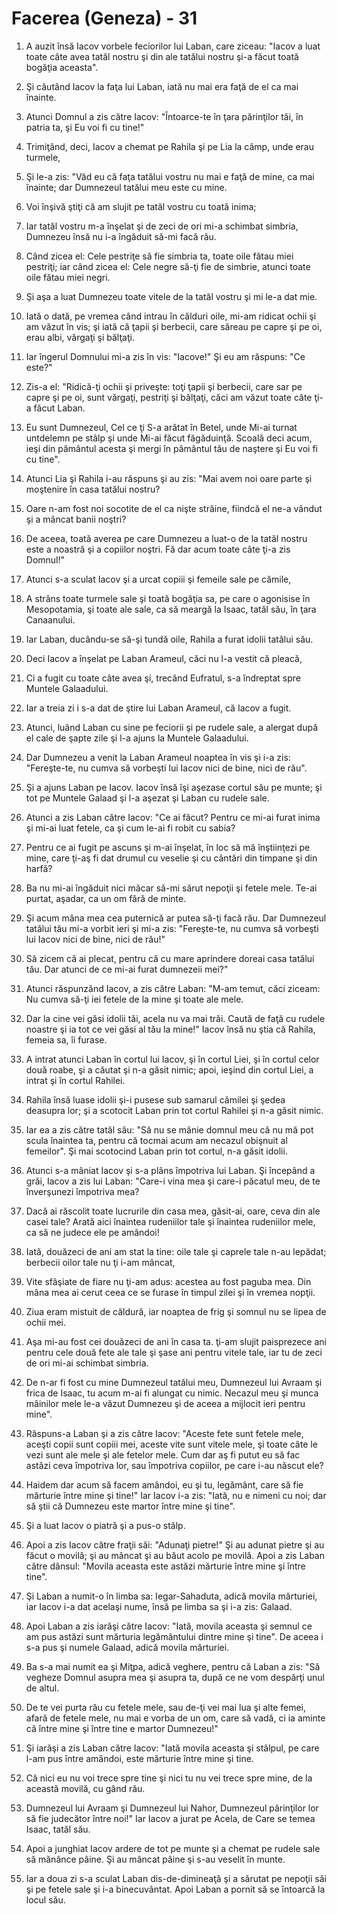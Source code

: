 # Facerea (Geneza) - 31

1. A auzit însă Iacov vorbele feciorilor lui Laban, care ziceau: "Iacov a luat toate câte avea tatăl nostru şi din ale tatălui nostru şi-a făcut toată bogăţia aceasta".

2. Şi căutând Iacov la faţa lui Laban, iată nu mai era faţă de el ca mai înainte.

3. Atunci Domnul a zis către Iacov: "Întoarce-te în ţara părinţilor tăi, în patria ta, şi Eu voi fi cu tine!"

4. Trimiţând, deci, Iacov a chemat pe Rahila şi pe Lia la câmp, unde erau turmele,

5. Şi le-a zis: "Văd eu că faţa tatălui vostru nu mai e faţă de mine, ca mai înainte; dar Dumnezeul tatălui meu este cu mine.

6. Voi înşivă ştiţi că am slujit pe tatăl vostru cu toată inima;

7. Iar tatăl vostru m-a înşelat şi de zeci de ori mi-a schimbat simbria, Dumnezeu însă nu i-a îngăduit să-mi facă rău.

8. Când zicea el: Cele pestriţe să fie simbria ta, toate oile fătau miei pestriţi; iar când zicea el: Cele negre să-ţi fie de simbrie, atunci toate oile fătau miei negri.

9. Şi aşa a luat Dumnezeu toate vitele de la tatăl vostru şi mi le-a dat mie.

10. Iată o dată, pe vremea când intrau în călduri oile, mi-am ridicat ochii şi am văzut în vis; şi iată că ţapii şi berbecii, care săreau pe capre şi pe oi, erau albi, vărgaţi şi bălţaţi.

11. Iar îngerul Domnului mi-a zis în vis: "Iacove!" Şi eu am răspuns: "Ce este?"

12. Zis-a el: "Ridică-ţi ochii şi priveşte: toţi ţapii şi berbecii, care sar pe capre şi pe oi, sunt vărgaţi, pestriţi şi bălţaţi, căci am văzut toate câte ţi-a făcut Laban.

13. Eu sunt Dumnezeul, Cel ce ţi S-a arătat în Betel, unde Mi-ai turnat untdelemn pe stâlp şi unde Mi-ai făcut făgăduinţă. Scoală deci acum, ieşi din pământul acesta şi mergi în pământul tău de naştere şi Eu voi fi cu tine".

14. Atunci Lia şi Rahila i-au răspuns şi au zis: "Mai avem noi oare parte şi moştenire în casa tatălui nostru?

15. Oare n-am fost noi socotite de el ca nişte străine, fiindcă el ne-a vândut şi a mâncat banii noştri?

16. De aceea, toată averea pe care Dumnezeu a luat-o de la tatăl nostru este a noastră şi a copiilor noştri. Fă dar acum toate câte ţi-a zis Domnul!"

17. Atunci s-a sculat Iacov şi a urcat copiii şi femeile sale pe cămile,

18. A strâns toate turmele sale şi toată bogăţia sa, pe care o agonisise în Mesopotamia, şi toate ale sale, ca să meargă la Isaac, tatăl său, în ţara Canaanului.

19. Iar Laban, ducându-se să-şi tundă oile, Rahila a furat idolii tatălui său.

20. Deci Iacov a înşelat pe Laban Arameul, căci nu l-a vestit că pleacă,

21. Ci a fugit cu toate câte avea şi, trecând Eufratul, s-a îndreptat spre Muntele Galaadului.

22. Iar a treia zi i s-a dat de ştire lui Laban Arameul, că Iacov a fugit.

23. Atunci, luând Laban cu sine pe feciorii şi pe rudele sale, a alergat după el cale de şapte zile şi l-a ajuns la Muntele Galaadului.

24. Dar Dumnezeu a venit la Laban Arameul noaptea în vis şi i-a zis: "Fereşte-te, nu cumva să vorbeşti lui Iacov nici de bine, nici de rău".

25. Şi a ajuns Laban pe Iacov. Iacov însă îşi aşezase cortul său pe munte; şi tot pe Muntele Galaad şi l-a aşezat şi Laban cu rudele sale.

26. Atunci a zis Laban către Iacov: "Ce ai făcut? Pentru ce mi-ai furat inima şi mi-ai luat fetele, ca şi cum le-ai fi robit cu sabia?

27. Pentru ce ai fugit pe ascuns şi m-ai înşelat, în loc să mă înştiinţezi pe mine, care ţi-aş fi dat drumul cu veselie şi cu cântări din timpane şi din harfă?

28. Ba nu mi-ai îngăduit nici măcar să-mi sărut nepoţii şi fetele mele. Te-ai purtat, aşadar, ca un om fără de minte.

29. Şi acum mâna mea cea puternică ar putea să-ţi facă rău. Dar Dumnezeul tatălui tău mi-a vorbit ieri şi mi-a zis: "Fereşte-te, nu cumva să vorbeşti lui Iacov nici de bine, nici de rău!"

30. Să zicem că ai plecat, pentru că cu mare aprindere doreai casa tatălui tău. Dar atunci de ce mi-ai furat dumnezeii mei?"

31. Atunci răspunzând Iacov, a zis către Laban: "M-am temut, căci ziceam: Nu cumva să-ţi iei fetele de la mine şi toate ale mele.

32. Dar la cine vei găsi idolii tăi, acela nu va mai trăi. Caută de faţă cu rudele noastre şi ia tot ce vei găsi al tău la mine!" Iacov însă nu ştia că Rahila, femeia sa, îi furase.

33. A intrat atunci Laban în cortul lui Iacov, şi în cortul Liei, şi în cortul celor două roabe, şi a căutat şi n-a găsit nimic; apoi, ieşind din cortul Liei, a intrat şi în cortul Rahilei.

34. Rahila însă luase idolii şi-i pusese sub samarul cămilei şi şedea deasupra lor; şi a scotocit Laban prin tot cortul Rahilei şi n-a găsit nimic.

35. Iar ea a zis către tatăl său: "Să nu se mânie domnul meu că nu mă pot scula înaintea ta, pentru că tocmai acum am necazul obişnuit al femeilor". Şi mai scotocind Laban prin tot cortul, n-a găsit idolii.

36. Atunci s-a mâniat Iacov şi s-a plâns împotriva lui Laban. Şi începând a grăi, Iacov a zis lui Laban: "Care-i vina mea şi care-i păcatul meu, de te înverşunezi împotriva mea?

37. Dacă ai răscolit toate lucrurile din casa mea, găsit-ai, oare, ceva din ale casei tale? Arată aici înaintea rudeniilor tale şi înaintea rudeniilor mele, ca să ne judece ele pe amândoi!

38. Iată, douăzeci de ani am stat la tine: oile tale şi caprele tale n-au lepădat; berbecii oilor tale nu ţi i-am mâncat,

39. Vite sfâşiate de fiare nu ţi-am adus: acestea au fost paguba mea. Din mâna mea ai cerut ceea ce se furase în timpul zilei şi în vremea nopţii.

40. Ziua eram mistuit de căldură, iar noaptea de frig şi somnul nu se lipea de ochii mei.

41. Aşa mi-au fost cei douăzeci de ani în casa ta. ţi-am slujit paisprezece ani pentru cele două fete ale tale şi şase ani pentru vitele tale, iar tu de zeci de ori mi-ai schimbat simbria.

42. De n-ar fi fost cu mine Dumnezeul tatălui meu, Dumnezeul lui Avraam şi frica de Isaac, tu acum m-ai fi alungat cu nimic. Necazul meu şi munca mâinilor mele le-a văzut Dumnezeu şi de aceea a mijlocit ieri pentru mine".

43. Răspuns-a Laban şi a zis către Iacov: "Aceste fete sunt fetele mele, aceşti copii sunt copiii mei, aceste vite sunt vitele mele, şi toate câte le vezi sunt ale mele şi ale fetelor mele. Cum dar aş fi putut eu să fac astăzi ceva împotriva lor, sau împotriva copiilor, pe care i-au născut ele?

44. Haidem dar acum să facem amândoi, eu şi tu, legământ, care să fie mărturie între mine şi tine!" Iar Iacov i-a zis: "Iată, nu e nimeni cu noi; dar să ştii că Dumnezeu este martor între mine şi tine".

45. Şi a luat Iacov o piatră şi a pus-o stâlp.

46. Apoi a zis Iacov către fraţii săi: "Adunaţi pietre!" Şi au adunat pietre şi au făcut o movilă; şi au mâncat şi au băut acolo pe movilă. Apoi a zis Laban către dânsul: "Movila aceasta este astăzi mărturie între mine şi între tine".

47. Şi Laban a numit-o în limba sa: Iegar-Sahaduta, adică movila mărturiei, iar Iacov i-a dat acelaşi nume, însă pe limba sa şi i-a zis: Galaad.

48. Apoi Laban a zis iarăşi către Iacov: "Iată, movila aceasta şi semnul ce am pus astăzi sunt mărturia legământului dintre mine şi tine". De aceea i s-a pus şi numele Galaad, adică movila mărturiei.

49. Ba s-a mai numit ea şi Miţpa, adică veghere, pentru că Laban a zis: "Să vegheze Domnul asupra mea şi asupra ta, după ce ne vom despărţi unul de altul.

50. De te vei purta rău cu fetele mele, sau de-ţi vei mai lua şi alte femei, afară de fetele mele, nu mai e vorba de un om, care să vadă, ci ia aminte că între mine şi între tine e martor Dumnezeu!"

51. Şi iarăşi a zis Laban către Iacov: "Iată movila aceasta şi stâlpul, pe care l-am pus între amândoi, este mărturie între mine şi tine.

52. Că nici eu nu voi trece spre tine şi nici tu nu vei trece spre mine, de la această movilă, cu gând rău.

53. Dumnezeul lui Avraam şi Dumnezeul lui Nahor, Dumnezeul părinţilor lor să fie judecător între noi!" Iar Iacov a jurat pe Acela, de Care se temea Isaac, tatăl său.

54. Apoi a junghiat Iacov ardere de tot pe munte şi a chemat pe rudele sale să mănânce pâine. Şi au mâncat pâine şi s-au veselit în munte.

55. Iar a doua zi s-a sculat Laban dis-de-dimineaţă şi a sărutat pe nepoţii săi şi pe fetele sale şi i-a binecuvântat. Apoi Laban a pornit să se întoarcă la locul său.

